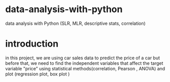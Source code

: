 # data-analysis-with-python
data analysis with Python (SLR, MLR, descriptive stats, correlation)
# introduction
in this project, we are using car sales data to predict the price of a car but before that, we need to find the independent variables that affect the target variable "price" using statistical methods(correlation, Pearson , ANOVA) and plot (regression plot, box plot )
